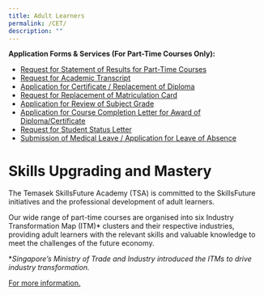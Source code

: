 ```yaml
---
title: Adult Learners
permalink: /CET/
description: ""
---
```

**Application Forms & Services (For Part-Time Courses Only):**

* [Request for Statement of Results for Part-Time Courses](https://forms.office.com/r/EdPFL3J5RT)
* [Request for Academic Transcript](https://forms.office.com/r/bNTMhftBM2)
* [Application for Certificate / Replacement of Diploma](https://forms.office.com/r/v5ysN45MAM)
* [Request for Replacement of Matriculation Card](https://forms.office.com/r/3tj1FVZJq7)
* [Application for Review of Subject Grade](https://forms.office.com/r/bTryYQXP2r)
* [Application for Course Completion Letter for Award of Diploma/Certificate](https://forms.office.com/r/DsytRFBsLV)
* [Request for Student Status Letter](https://forms.office.com/r/8Jt6Gx8bmu)
* [Submission of Medical Leave / Application for Leave of Absence](https://forms.office.com/r/sbexvCDKY5)

# Skills Upgrading and Mastery
The Temasek SkillsFuture Academy (TSA) is committed to the SkillsFuture initiatives and the professional development of adult learners.
 

Our wide range of part-time courses are organised into six Industry Transformation Map (ITM)* clusters and their respective industries, providing adult learners with the relevant skills and valuable knowledge to meet the challenges of the future economy.

**Singapore’s Ministry of Trade and Industry introduced the ITMs to drive industry transformation.*

[For more information. ](https://www.tp.edu.sg/landing/adult-learners.html)